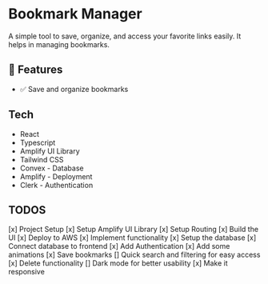 # Bookmark Manager

A simple tool to save, organize, and access your favorite links easily. It helps in managing bookmarks.

## 🚀 Features

- ✅ Save and organize bookmarks

## Tech

- React
- Typescript
- Amplify UI Library
- Tailwind CSS
- Convex - Database
- Amplify - Deployment
- Clerk - Authentication

## TODOS

[x] Project Setup
[x] Setup Amplify UI Library
[x] Setup Routing
[x] Build the UI
[x] Deploy to AWS
[x] Implement functionality
[x] Setup the database
[x] Connect database to frontend
[x] Add Authentication
[x] Add some animations
[x] Save bookmarks
[] Quick search and filtering for easy access
[x] Delete functionality
[] Dark mode for better usability
[x] Make it responsive

